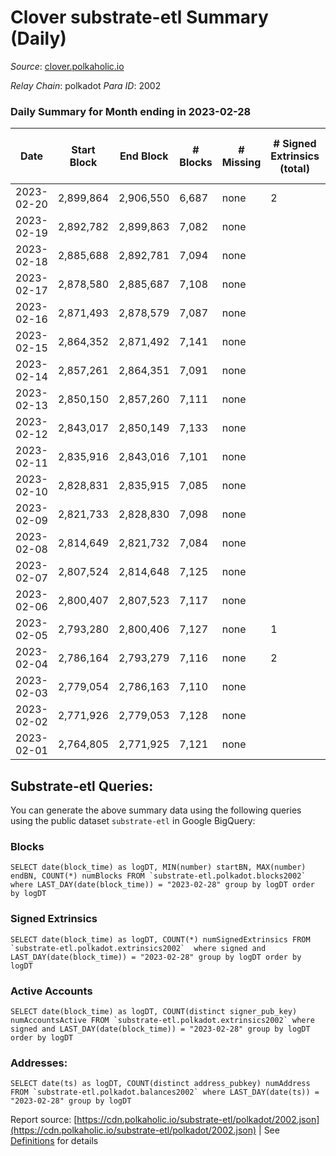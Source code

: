 # Clover substrate-etl Summary (Daily)

_Source_: [clover.polkaholic.io](https://clover.polkaholic.io)

*Relay Chain*: polkadot
*Para ID*: 2002



### Daily Summary for Month ending in 2023-02-28


| Date | Start Block | End Block | # Blocks | # Missing | # Signed Extrinsics (total) | # Active Accounts | # Addresses with Balances | # Events | # Transfers | # XCM Transfers In | # XCM Transfers Out |
| ---- | ----------- | --------- | -------- | --------- | --------------------------- | ----------------- | ------------------------- | -------- | ----------- | ------------------ | ------------------- |
| 2023-02-20 | 2,899,864 | 2,906,550 | 6,687 | none  | 2 | 1 |  | 14,836 | 36 ($542.80) |   |   |
| 2023-02-19 | 2,892,782 | 2,899,863 | 7,082 | none  |  |  | 4,114 | 15,923 | 12 ($3,427.11) |   |   |
| 2023-02-18 | 2,885,688 | 2,892,781 | 7,094 | none  |  |  | 4,113 | 16,020 | 24 ($4,032.92) |   |   |
| 2023-02-17 | 2,878,580 | 2,885,687 | 7,108 | none  |  |  | 4,113 | 17,532 | 76 ($20,948.27) |   |   |
| 2023-02-16 | 2,871,493 | 2,878,579 | 7,087 | none  |  |  | 4,089 | 16,709 | 28 ($6,260.10) |   |   |
| 2023-02-15 | 2,864,352 | 2,871,492 | 7,141 | none  |  |  | 4,086 | 15,933 | 16 ($2,298.82) |   |   |
| 2023-02-14 | 2,857,261 | 2,864,351 | 7,091 | none  |  |  | 4,085 | 15,971 | 14 ($1,885.08) |   |   |
| 2023-02-13 | 2,850,150 | 2,857,260 | 7,111 | none  |  |  | 4,085 | 16,706 | 26 ($957.21) |   |   |
| 2023-02-12 | 2,843,017 | 2,850,149 | 7,133 | none  |  |  | 4,085 | 15,889 | 15 ($3,301.77) |   |   |
| 2023-02-11 | 2,835,916 | 2,843,016 | 7,101 | none  |  |  | 4,084 | 15,583 | 15 ($3,062.63) |   |   |
| 2023-02-10 | 2,828,831 | 2,835,915 | 7,085 | none  |  |  | 4,081 | 15,899 | 15 ($281.06) |   |   |
| 2023-02-09 | 2,821,733 | 2,828,830 | 7,098 | none  |  |  | 4,080 | 16,721 | 15 ($5,763.52) |   |   |
| 2023-02-08 | 2,814,649 | 2,821,732 | 7,084 | none  |  |  | 4,080 | 16,071 | 30 ($1,255.09) |   |   |
| 2023-02-07 | 2,807,524 | 2,814,648 | 7,125 | none  |  |  | 4,077 | 16,005 | 16 ($5,958.95) |   |   |
| 2023-02-06 | 2,800,407 | 2,807,523 | 7,117 | none  |  |  | 4,077 | 16,087 | 58 ($5,799.18) |   |   |
| 2023-02-05 | 2,793,280 | 2,800,406 | 7,127 | none  | 1 | 1 | 4,074 | 15,982 | 16 ($2,783.32) |   |   |
| 2023-02-04 | 2,786,164 | 2,793,279 | 7,116 | none  | 2 | 1 | 4,071 | 15,775 | 17 ($5,770.10) |   |   |
| 2023-02-03 | 2,779,054 | 2,786,163 | 7,110 | none  |  |  | 4,069 | 16,269 | 22 ($8,328.86) |   |   |
| 2023-02-02 | 2,771,926 | 2,779,053 | 7,128 | none  |  |  | 4,065 | 16,376 | 20 ($4,670.41) |   |   |
| 2023-02-01 | 2,764,805 | 2,771,925 | 7,121 | none  |  |  | 4,064 | 15,993 | 10 ($262.65) |   |   |

## Substrate-etl Queries:
You can generate the above summary data using the following queries using the public dataset `substrate-etl` in Google BigQuery:


### Blocks
```
SELECT date(block_time) as logDT, MIN(number) startBN, MAX(number) endBN, COUNT(*) numBlocks FROM `substrate-etl.polkadot.blocks2002`  where LAST_DAY(date(block_time)) = "2023-02-28" group by logDT order by logDT
```


### Signed Extrinsics
```
SELECT date(block_time) as logDT, COUNT(*) numSignedExtrinsics FROM `substrate-etl.polkadot.extrinsics2002`  where signed and LAST_DAY(date(block_time)) = "2023-02-28" group by logDT order by logDT
```


### Active Accounts
```
SELECT date(block_time) as logDT, COUNT(distinct signer_pub_key) numAccountsActive FROM `substrate-etl.polkadot.extrinsics2002` where signed and LAST_DAY(date(block_time)) = "2023-02-28" group by logDT order by logDT
```


### Addresses:
```
SELECT date(ts) as logDT, COUNT(distinct address_pubkey) numAddress FROM `substrate-etl.polkadot.balances2002` where LAST_DAY(date(ts)) = "2023-02-28" group by logDT
```



Report source: [https://cdn.polkaholic.io/substrate-etl/polkadot/2002.json](https://cdn.polkaholic.io/substrate-etl/polkadot/2002.json) | See [Definitions](/DEFINITIONS.md) for details
